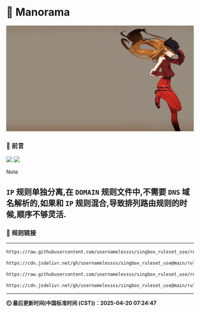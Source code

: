 
# 🧸 Manorama
![](https://raw.githubusercontent.com/usernamelessss/picture-bed/main/images/202504042256831.jpg)
### 📣 前言
![](https://shields.io/badge/-移除重复规则-ff69b4) ![](https://shields.io/badge/-IP&nbsp;规则单独存放不与&nbsp;DOMAIN&nbsp;等混合-green)
> [!NOTE]
**`IP` 规则单独分离,在 `DOMAIN` 规则文件中,不需要 `DNS` 域名解析的,如果和 `IP` 规则混合,导致排列路由规则的时候,顺序不够灵活.**
---

###  🔗 规则链接
---

```url
https://raw.githubusercontent.com/usernamelessss/singbox_ruleset_use/refs/heads/main/rule/Manorama/Manorama_No_IP.json
```

```url
https://cdn.jsdelivr.net/gh/usernamelessss/singbox_ruleset_use@main/rule/Manorama/Manorama_No_IP.json
```

```url
https://raw.githubusercontent.com/usernamelessss/singbox_ruleset_use/refs/heads/main/rule/Manorama/Manorama_No_IP.srs
```

```url
https://cdn.jsdelivr.net/gh/usernamelessss/singbox_ruleset_use@main/rule/Manorama/Manorama_No_IP.srs
```

---
**⏲️ 最后更新时间(中国标准时间 (CST))：2025-04-20 07:24:47**